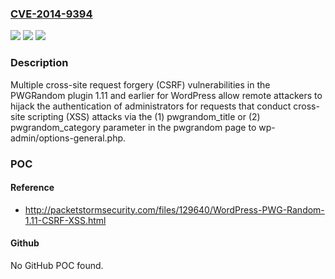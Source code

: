 ### [CVE-2014-9394](https://cve.mitre.org/cgi-bin/cvename.cgi?name=CVE-2014-9394)
![](https://img.shields.io/static/v1?label=Product&message=n%2Fa&color=blue)
![](https://img.shields.io/static/v1?label=Version&message=n%2Fa&color=blue)
![](https://img.shields.io/static/v1?label=Vulnerability&message=n%2Fa&color=brighgreen)

### Description

Multiple cross-site request forgery (CSRF) vulnerabilities in the PWGRandom plugin 1.11 and earlier for WordPress allow remote attackers to hijack the authentication of administrators for requests that conduct cross-site scripting (XSS) attacks via the (1) pwgrandom_title or (2) pwgrandom_category parameter in the pwgrandom page to wp-admin/options-general.php.

### POC

#### Reference
- http://packetstormsecurity.com/files/129640/WordPress-PWG-Random-1.11-CSRF-XSS.html

#### Github
No GitHub POC found.

